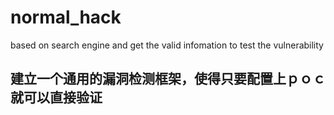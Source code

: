 # normal_hack
based on search engine and get the valid infomation to test the vulnerability
## 建立一个通用的漏洞检测框架，使得只要配置上ｐｏｃ就可以直接验证
